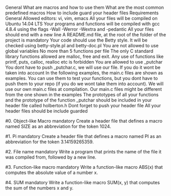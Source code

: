 General
What are macros and how to use them
What are the most common predefined macros
How to include guard your header files
Requirements
General
Allowed editors: vi, vim, emacs
All your files will be compiled on Ubuntu 14.04 LTS
Your programs and functions will be compiled with gcc 4.8.4 using the flags -Wall -Werror -Wextra and -pedantic
All your files should end with a new line
A README.md file, at the root of the folder of the project is mandatory
Your code should use the Betty style. It will be checked using betty-style.pl and betty-doc.pl
You are not allowed to use global variables
No more than 5 functions per file
The only C standard library functions allowed are malloc, free and exit. Any use of functions like printf, puts, calloc, realloc etc is forbidden
You are allowed to use _putchar
You dont have to push _putchar.c, we will use our file. If you do it wont be taken into account
In the following examples, the main.c files are shown as examples. You can use them to test your functions, but you dont have to push them to your repo (if you do we wont take them into account). We will use our own main.c files at compilation. Our main.c files might be different from the one shown in the examples
The prototypes of all your functions and the prototype of the function _putchar should be included in your header file called holberton.h
Dont forget to push your header file
All your header files should be include guarded

#0. Object-like Macro mandatory
Create a header file that defines a macro named SIZE as an abbreviation for the token 1024.

#1. Pi mandatory
Create a header file that defines a macro named PI as an abbreviation for the token 3.14159265359.

#2. File name mandatory
Write a program that prints the name of the file it was compiled from, followed by a new line.

#3. Function-like macro mandatory
Write a function-like macro ABS(x) that computes the absolute value of a number x.

#4. SUM mandatory
Write a function-like macro SUM(x, y) that computes the sum of the numbers x and y.